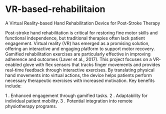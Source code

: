 # VR-based-rehabilitaion
A Virtual Reality-based Hand Rehabilitation Device for Post-Stroke Therapy

Post-stroke hand rehabilitation is critical for restoring fine motor skills and functional independence, but traditional therapies often lack patient engagement. Virtual reality (VR) has emerged as a promising solution, offering an interactive and engaging platform to support motor recovery. Gamified rehabilitation exercises are particularly effective in improving adherence and outcomes (Laver et al., 2017). This project focuses on a VR-enabled glove with flex sensors that tracks finger movements and provides real-time feedback through interactive exercises. By translating physical hand movements into virtual actions, the device helps patients perform necessary therapeutic exercises with increased motivation. Key benefits include:

1 . Enhanced engagement through gamified tasks. 
2 . Adaptability for individual patient mobility. 
3 . Potential integration into remote physiotherapy programs.
